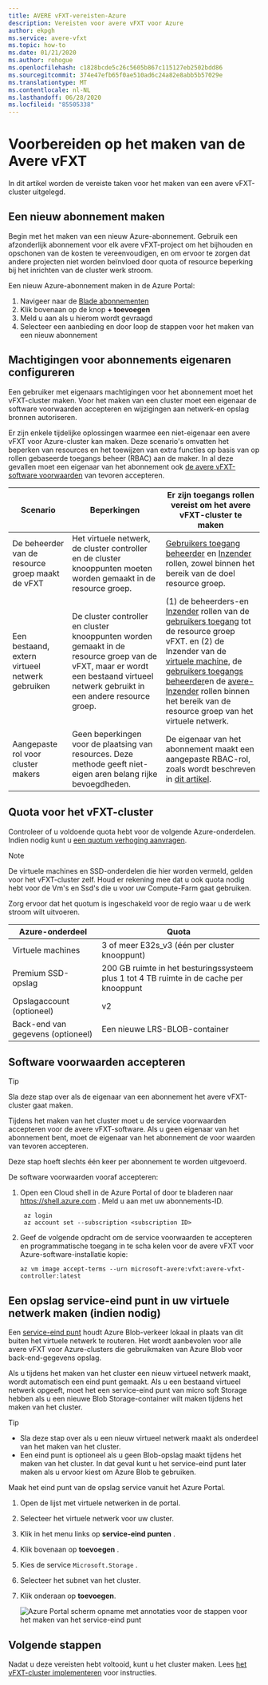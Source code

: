 ```yaml
---
title: AVERE vFXT-vereisten-Azure
description: Vereisten voor avere vFXT voor Azure
author: ekpgh
ms.service: avere-vfxt
ms.topic: how-to
ms.date: 01/21/2020
ms.author: rohogue
ms.openlocfilehash: c1828bcde5c26c5605b867c115127eb2502bdd86
ms.sourcegitcommit: 374e47efb65f0ae510ad6c24a82e8abb5b57029e
ms.translationtype: MT
ms.contentlocale: nl-NL
ms.lasthandoff: 06/28/2020
ms.locfileid: "85505338"
---
```

# <a name="prepare-to-create-the-avere-vfxt"></a>Voorbereiden op het maken van de Avere vFXT

In dit artikel worden de vereiste taken voor het maken van een avere vFXT-cluster uitgelegd.

## <a name="create-a-new-subscription"></a>Een nieuw abonnement maken

Begin met het maken van een nieuw Azure-abonnement. Gebruik een afzonderlijk abonnement voor elk avere vFXT-project om het bijhouden en opschonen van de kosten te vereenvoudigen, en om ervoor te zorgen dat andere projecten niet worden beïnvloed door quota of resource beperking bij het inrichten van de cluster werk stroom.

Een nieuw Azure-abonnement maken in de Azure Portal:

1. Navigeer naar de [Blade abonnementen](https://ms.portal.azure.com/#blade/Microsoft_Azure_Billing/SubscriptionsBlade)
1. Klik bovenaan op de knop **+ toevoegen**
1. Meld u aan als u hierom wordt gevraagd
1. Selecteer een aanbieding en door loop de stappen voor het maken van een nieuw abonnement

## <a name="configure-subscription-owner-permissions"></a>Machtigingen voor abonnements eigenaren configureren

Een gebruiker met eigenaars machtigingen voor het abonnement moet het vFXT-cluster maken. Voor het maken van een cluster moet een eigenaar de software voorwaarden accepteren en wijzigingen aan netwerk-en opslag bronnen autoriseren.

Er zijn enkele tijdelijke oplossingen waarmee een niet-eigenaar een avere vFXT voor Azure-cluster kan maken. Deze scenario's omvatten het beperken van resources en het toewijzen van extra functies op basis van op rollen gebaseerde toegangs beheer (RBAC) aan de maker. In al deze gevallen moet een eigenaar van het abonnement ook [de avere vFXT-software voorwaarden](#accept-software-terms) van tevoren accepteren.

| Scenario | Beperkingen | Er zijn toegangs rollen vereist om het avere vFXT-cluster te maken |
|----------|--------|-------|
| De beheerder van de resource groep maakt de vFXT | Het virtuele netwerk, de cluster controller en de cluster knooppunten moeten worden gemaakt in de resource groep. | [Gebruikers toegang beheerder](../role-based-access-control/built-in-roles.md#user-access-administrator) en [Inzender](../role-based-access-control/built-in-roles.md#contributor) rollen, zowel binnen het bereik van de doel resource groep. |
| Een bestaand, extern virtueel netwerk gebruiken | De cluster controller en cluster knooppunten worden gemaakt in de resource groep van de vFXT, maar er wordt een bestaand virtueel netwerk gebruikt in een andere resource groep. | (1) de beheerders-en [Inzender](../role-based-access-control/built-in-roles.md#contributor) rollen van de [gebruikers toegang](../role-based-access-control/built-in-roles.md#user-access-administrator) tot de resource groep vFXT. en (2) de Inzender van de [virtuele machine](../role-based-access-control/built-in-roles.md#virtual-machine-contributor), de [gebruikers toegangs beheerder](../role-based-access-control/built-in-roles.md#user-access-administrator)en de [avere-Inzender](../role-based-access-control/built-in-roles.md#avere-contributor) rollen binnen het bereik van de resource groep van het virtuele netwerk. |
| Aangepaste rol voor cluster makers | Geen beperkingen voor de plaatsing van resources. Deze methode geeft niet-eigen aren belang rijke bevoegdheden. | De eigenaar van het abonnement maakt een aangepaste RBAC-rol, zoals wordt beschreven in [dit artikel](avere-vfxt-non-owner.md). |

## <a name="quota-for-the-vfxt-cluster"></a>Quota voor het vFXT-cluster

Controleer of u voldoende quota hebt voor de volgende Azure-onderdelen. Indien nodig kunt u [een quotum verhoging aanvragen](https://docs.microsoft.com/azure/azure-supportability/resource-manager-core-quotas-request).

> [!NOTE]
> De virtuele machines en SSD-onderdelen die hier worden vermeld, gelden voor het vFXT-cluster zelf. Houd er rekening mee dat u ook quota nodig hebt voor de Vm's en Ssd's die u voor uw Compute-Farm gaat gebruiken.
>
> Zorg ervoor dat het quotum is ingeschakeld voor de regio waar u de werk stroom wilt uitvoeren.

|Azure-onderdeel|Quota|
|----------|-----------|
|Virtuele machines|3 of meer E32s_v3 (één per cluster knooppunt) |
|Premium SSD-opslag|200 GB ruimte in het besturingssysteem plus 1 tot 4 TB ruimte in de cache per knooppunt |
|Opslagaccount (optioneel) |v2|
|Back-end van gegevens (optioneel) |Een nieuwe LRS-BLOB-container |
<!-- this table also appears in the overview - update it there if updating here -->

## <a name="accept-software-terms"></a>Software voorwaarden accepteren

> [!TIP]
> Sla deze stap over als de eigenaar van een abonnement het avere vFXT-cluster gaat maken.

Tijdens het maken van het cluster moet u de service voorwaarden accepteren voor de avere vFXT-software. Als u geen eigenaar van het abonnement bent, moet de eigenaar van het abonnement de voor waarden van tevoren accepteren.

Deze stap hoeft slechts één keer per abonnement te worden uitgevoerd.

De software voorwaarden vooraf accepteren:

1. Open een Cloud shell in de Azure Portal of door te bladeren naar <https://shell.azure.com> . Meld u aan met uw abonnements-ID.

   ```azurecli
    az login
    az account set --subscription <subscription ID>
   ```

1. Geef de volgende opdracht om de service voorwaarden te accepteren en programmatische toegang in te scha kelen voor de avere vFXT voor Azure-software-installatie kopie:

   ```azurecli
   az vm image accept-terms --urn microsoft-avere:vfxt:avere-vfxt-controller:latest
   ```

## <a name="create-a-storage-service-endpoint-in-your-virtual-network-if-needed"></a>Een opslag service-eind punt in uw virtuele netwerk maken (indien nodig)

Een [service-eind punt](../virtual-network/virtual-network-service-endpoints-overview.md) houdt Azure Blob-verkeer lokaal in plaats van dit buiten het virtuele netwerk te routeren. Het wordt aanbevolen voor alle avere vFXT voor Azure-clusters die gebruikmaken van Azure Blob voor back-end-gegevens opslag.

Als u tijdens het maken van het cluster een nieuw virtueel netwerk maakt, wordt automatisch een eind punt gemaakt. Als u een bestaand virtueel netwerk opgeeft, moet het een service-eind punt van micro soft Storage hebben als u een nieuwe Blob Storage-container wilt maken tijdens het maken van het cluster.<!-- if there is no endpoint in that situation, the cluster creation will fail -->

> [!TIP]
>
>* Sla deze stap over als u een nieuw virtueel netwerk maakt als onderdeel van het maken van het cluster.
>* Een eind punt is optioneel als u geen Blob-opslag maakt tijdens het maken van het cluster. In dat geval kunt u het service-eind punt later maken als u ervoor kiest om Azure Blob te gebruiken.

Maak het eind punt van de opslag service vanuit het Azure Portal.

1. Open de lijst met virtuele netwerken in de portal.
1. Selecteer het virtuele netwerk voor uw cluster.
1. Klik in het menu links op **service-eind punten** .
1. Klik bovenaan op **toevoegen** .
1. Kies de service ``Microsoft.Storage`` .
1. Selecteer het subnet van het cluster.
1. Klik onderaan op **toevoegen**.

   ![Azure Portal scherm opname met annotaties voor de stappen voor het maken van het service-eind punt](media/avere-vfxt-service-endpoint.png)

## <a name="next-steps"></a>Volgende stappen

Nadat u deze vereisten hebt voltooid, kunt u het cluster maken. Lees [het vFXT-cluster implementeren](avere-vfxt-deploy.md) voor instructies.
